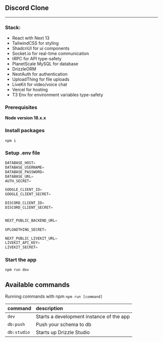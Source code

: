 ## Discord Clone

---
### Stack:
- React with Next 13
- TailwindCSS for styling
- ShadcnUI for ui components
- Socket.io for real-time communication
- tRPC for API type-safety
- PlanetScale MySQL for database
- DrizzleORM
- NextAuth for authentication
- UploadThing for file uploads
- LiveKit for video/voice chat
- Vercel for hosting
- T3 Env for environment variables type-safety

### Prerequisites

**Node version 18.x.x**

### Install packages

```shell
npm i
```

### Setup .env file


```js
DATABASE_HOST=
DATABASE_USERNAME=
DATABASE_PASSWORD=
DATABASE_URL=
AUTH_SECRET=

GOOGLE_CLIENT_ID=
GOOGLE_CLIENT_SECRET=

DISCORD_CLIENT_ID=
DISCORD_CLIENT_SECRET=


NEXT_PUBLIC_BACKEND_URL=
    
UPLOADTHING_SECRET=

NEXT_PUBLIC_LIVEKIT_URL=
LIVEKIT_API_KEY=
LIVEKIT_SECRET=
```

### Start the app

```shell
npm run dev
```

## Available commands

Running commands with npm `npm run [command]`

| command     | description                              |
|:------------|:-----------------------------------------|
| `dev`       | Starts a development instance of the app |
| `db:push`   | Push your schema to db                   |
| `db:studio` | Starts up Drizzle Studio                 |